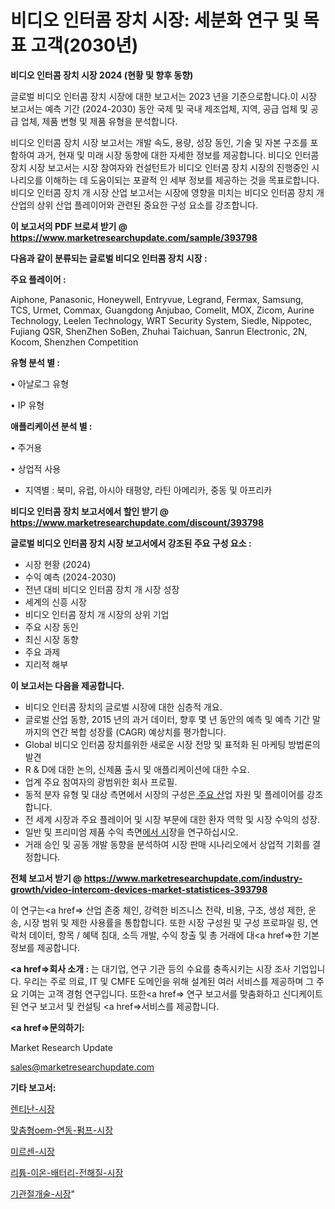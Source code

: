# 비디오 인터콤 장치 시장: 세분화 연구 및 목표 고객(2030년)

<strong>비디오 인터콤 장치 시장 2024 (현황 및 향후 동향)</strong>

글로벌 비디오 인터콤 장치 시장에 대한 보고서는 2023 년을 기준으로합니다.이 시장 보고서는 예측 기간 (2024-2030) 동안 국제 및 국내 제조업체, 지역, 공급 업체 및 공급 업체, 제품 변형 및 제품 유형을 분석합니다.

비디오 인터콤 장치 시장 보고서는 개발 속도, 용량, 성장 동인, 기술 및 자본 구조를 포함하여 과거, 현재 및 미래 시장 동향에 대한 자세한 정보를 제공합니다. 비디오 인터콤 장치 시장 보고서는 시장 참여자와 컨설턴트가 비디오 인터콤 장치 시장의 진행중인 시나리오를 이해하는 데 도움이되는 포괄적 인 세부 정보를 제공하는 것을 목표로합니다. 비디오 인터콤 장치 개 시장 산업 보고서는 시장에 영향을 미치는 비디오 인터콤 장치 개 산업의 상위 산업 플레이어와 관련된 중요한 구성 요소를 강조합니다.



<strong>이 보고서의 PDF 브로셔 받기 @ <a href=https://www.marketresearchupdate.com/sample/393798>https://www.marketresearchupdate.com/sample/393798</a></strong>



<strong>다음과 같이 분류되는 글로벌 비디오 인터콤 장치 시장 :</strong>



<strong>주요 플레이어 :</strong>

Aiphone, Panasonic, Honeywell, Entryvue, Legrand, Fermax, Samsung, TCS, Urmet, Commax, Guangdong Anjubao, Comelit, MOX, Zicom, Aurine Technology, Leelen Technology, WRT Security System, Siedle, Nippotec, Fujiang QSR, ShenZhen SoBen, Zhuhai Taichuan, Sanrun Electronic, 2N, Kocom, Shenzhen Competition



<strong>유형 분석 별 :</strong>

• 아날로그 유형

• IP 유형



<strong>애플리케이션 분석 별 :</strong>

• 주거용

• 상업적 사용

<ul>
  <li>지역별 : 북미, 유럽, 아시아 태평양, 라틴 아메리카, 중동 및 아프리카</li>
</ul>


<strong>비디오 인터콤 장치 보고서에서 할인 받기 @ <a href=https://www.marketresearchupdate.com/discount/393798>https://www.marketresearchupdate.com/discount/393798</a></strong>



<strong>글로벌 비디오 인터콤 장치 시장 보고서에서 강조된 주요 구성 요소 :</strong>
<ul>
  <li>시장 현황 (2024)</li>
  <li>수익 예측 (2024-2030)</li>
  <li>전년 대비 비디오 인터콤 장치 개 시장 성장</li>
  <li>세계의 신흥 시장</li>
  <li>비디오 인터콤 장치 개 시장의 상위 기업</li>
  <li>주요 시장 동인</li>
  <li>최신 시장 동향</li>
  <li>주요 과제</li>
  <li>지리적 해부</li>
</ul>


<strong>이 보고서는 다음을 제공합니다.</strong>
<ul>
  <li>비디오 인터콤 장치의 글로벌 시장에 대한 심층적 개요.</li>
  <li>글로벌 산업 동향, 2015 년의 과거 데이터, 향후 몇 년 동안의 예측 및 예측 기간 말까지의 연간 복합 성장률 (CAGR) 예상치를 평가합니다.</li>
  <li>Global 비디오 인터콤 장치를위한 새로운 시장 전망 및 표적화 된 마케팅 방법론의 발견</li>
  <li>R &amp; D에 대한 논의, 신제품 출시 및 애플리케이션에 대한 수요.</li>
  <li>업계 주요 참여자의 광범위한 회사 프로필.</li>
  <li>동적 분자 유형 및 대상 측면에서 시장의 구성은<a href=> 주요 산</a>업 자원 및 플레이어를 강조합니다.</li>
  <li>전 세계 시장과 주요 플레이어 및 시장 부문에 대한 환자 역학 및 시장 수익의 성장.</li>
  <li>일반 및 프리미엄 제품 수익 측면<a href=>에서 시</a>장을 연구하십시오.</li>
  <li>거래 승인 및 공동 개발 동향을 분석하여 시장 판매 시나리오에서 상업적 기회를 결정합니다.</li>
</ul>



<strong>전체 보고서 받기 @ <a href=https://www.marketresearchupdate.com/industry-growth/video-intercom-devices-market-statistices-393798>https://www.marketresearchupdate.com/industry-growth/video-intercom-devices-market-statistices-393798</a></strong>

이 연구는<a href=> 산업 존중</a> 체인, 강력한 비즈니스 전략, 비용, 구조, 생성 제한, 운송, 시장 범위 및 제한 사용률을 통합합니다. 또한 시장 구성원 및 구성 프로파일 링, 연락처 데이터, 항목 / 혜택 침대, 소득 개발, 수익 창출 및 총 거래에 대<a href=>한 기본 </a>정보를 제공합니다.



<strong><a href=>회사 소</a>개 :</strong>
는 대기업, 연구 기관 등의 수요를 충족시키는 시장 조사 기업입니다. 우리는 주로 의료, IT 및 CMFE 도메인을 위해 설계된 여러 서비스를 제공하며 그 주요 기여는 고객 경험 연구입니다. 또한<a href=> 연구 보</a>고서를 맞춤화하고 신디케이트 된 연구 보고서 및 컨설팅 <a href=>서비스</a>를 제공합니다.



<strong><a href=>문의하기:</a></strong>

Market Research Update

sales@marketresearchupdate.com



<strong>기타 보고서:</strong>

<a href=https://www.linkedin.com/pulse/렌티난-시장-규모-및-성장-2023-isdailynews/>렌티난-시장</a>

<a href=https://www.linkedin.com/pulse/맞춤형oem-연동-펌프-시장-경쟁-분석-및-성장-잠재력-2029-data-dive-diaries-24-analysis-aqbaf/>맞춤형oem-연동-펌프-시장</a>

<a href=https://www.linkedin.com/pulse/미르센-시장-경쟁-분석-및-성장-잠재력-2029-market-matrix-musings-analysis-1fxgf/>미르센-시장</a>

<a href=https://www.linkedin.com/pulse/리튬-이온-배터리-전해질-시장-경쟁-분석-및-성장-잠재력-2029-mi1hf/>리튬-이온-배터리-전해질-시장</a>

<a href=https://www.linkedin.com/pulse/기관절개술-시장-세분화-연구-및-목표-고객2030년-trend-tracking-tips-360-analysis-vvyuf/>기관절개술-시장</a>"
